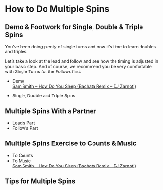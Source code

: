 # How to Do Multiple Spins

## Demo & Footwork for Single, Double & Triple Spins

You’ve been doing plenty of single turns and now it’s time to learn doubles and triples.

Let’s take a look at the lead and follow and see how the timing is adjusted in your basic step. And of course, we recommend you be very comfortable with Single Turns for the Follows first.

* Demo
<br>[Sam Smith – How Do You Sleep (Bachata Remix – DJ Zarnoti)](https://www.youtube.com/watch?v=cK1D1V5y4fU)

* Single, Double and Triple Spins

## Multiple Spins With a Partner

* Lead’s Part
* Follow’s Part

## Multiple Spins Exercise to Counts & Music

* To Counts
* To Music
<br>[Sam Smith – How Do You Sleep (Bachata Remix – DJ Zarnoti)](https://www.youtube.com/watch?v=cK1D1V5y4fU)

## Tips for Multiple Spins

